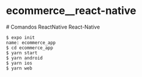 # ecommerce__react-native

# Comandos ReactNative
React-Native
```
$ expo init
name: ecommerce_app
$ cd ecommerce_app
$ yarn start
$ yarn android
$ yarn ios
$ yarn web
```